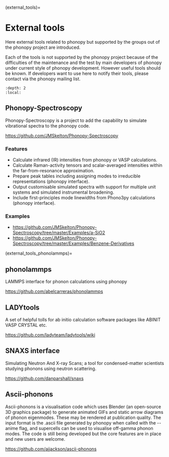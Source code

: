 (external_tools)=

# External tools

Here external tools related to phonopy but supported by the groups out of the
phonopy project are introduced.

Each of the tools is not supported by the phonopy project because of the
difficulties of the maintenance and the test by main developers of phonopy under
current style of phonopy development. However useful tools should be known. If
developers want to use here to notify their tools, please contact via the
phonopy mailing list.

```{contents}
:depth: 2
:local:
```

## Phonopy-Spectroscopy

Phonopy-Spectroscopy is a project to add the capability to simulate vibrational
spectra to the phonopy code.

https://github.com/JMSkelton/Phonopy-Spectroscopy

### Features

- Calculate infrared (IR) intensities from phonopy or VASP calculations.
- Calculate Raman-activity tensors and scalar-averaged intensities within the
  far-from-resonance approximation.
- Prepare peak tables including assigning modes to irreducible representations
  (phonopy interface).
- Output customisable simulated spectra with support for multiple unit systems
  and simulated instrumental broadening.
- Include first-principles mode linewidths from Phono3py calculations (phonopy
  interface).

### Examples

- https://github.com/JMSkelton/Phonopy-Spectroscopy/tree/master/Examples/a-SiO2
- https://github.com/JMSkelton/Phonopy-Spectroscopy/tree/master/Examples/Benzene-Derivatives

(external_tools_phonolammps)=

## phonolammps

LAMMPS interface for phonon calculations using phonopy

https://github.com/abelcarreras/phonolammps

## LADYtools

A set of helpful tolls for ab initio calculation software packages like ABINIT
VASP CRYSTAL etc.

https://github.com/ladyteam/ladytools/wiki

## SNAXS interface

Simulating Neutron And X-ray Scans; a tool for condensed-matter scientists
studying phonons using neutron scattering.

https://github.com/danparshall/snaxs

## Ascii-phonons

Ascii-phonons is a visualisation code which uses Blender (an open-source 3D
graphics package) to generate animated GIFs and static arrow diagrams of phonon
eigenmodes. These may be rendered at publication quality. The input format is
the .ascii file generated by phonopy when called with the --anime flag, and
supercells can be used to visualise off-gamma phonon modes. The code is still
being developed but the core features are in place and new users are welcome.

https://github.com/ajjackson/ascii-phonons
